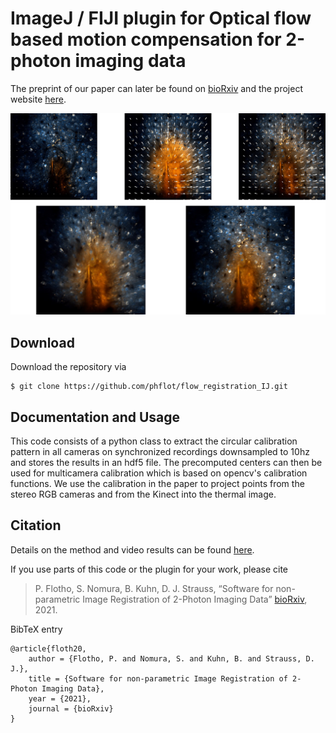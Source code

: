# ImageJ / FIJI plugin for Optical flow based motion compensation for 2-photon imaging data

The preprint of our paper can later be found on [bioRxiv](https://www.biorxiv.org/) and the project website [here](http://www.snnu.uni-saarland.de/flow_registration/).

![Fig1](img/bg.jpg)


## Download

Download the repository via
```
$ git clone https://github.com/phflot/flow_registration_IJ.git
```

## Documentation and Usage

This code consists of a python class to extract the circular calibration pattern in all cameras on synchronized 
recordings downsampled to 10hz and stores the results in an hdf5 file. The precomputed centers can then be used for
multicamera calibration which is based on opencv's calibration functions. We use the calibration in the paper to project points from the stereo RGB cameras and from the Kinect into the thermal image.  

## Citation

Details on the method and video results can be found [here](http://www.snnu.uni-saarland.de/flow_registration/).

If you use parts of this code or the plugin for your work, please cite
  
> P. Flotho, S. Nomura, B. Kuhn, D. J. Strauss, “Software for non-parametric Image Registration of 2-Photon Imaging Data” [bioRxiv](), 2021. 

BibTeX entry
```
@article{floth20,
    author = {Flotho, P. and Nomura, S. and Kuhn, B. and Strauss, D. J.},
    title = {Software for non-parametric Image Registration of 2-Photon Imaging Data},
	year = {2021},
	journal = {bioRxiv}
}
```